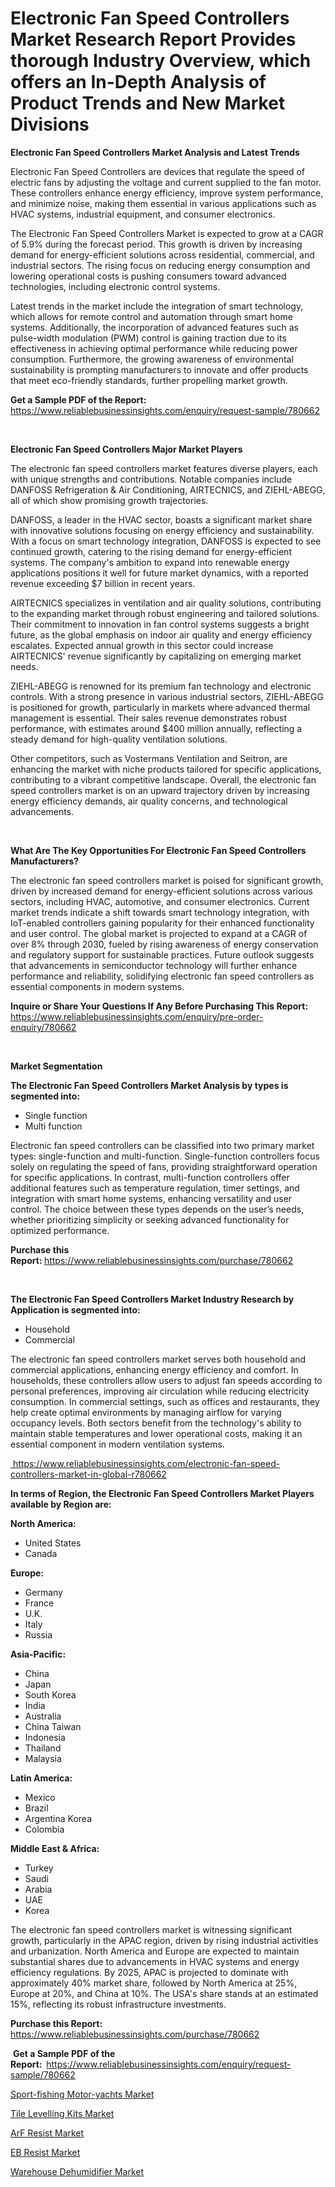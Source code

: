 <p><h1>Electronic Fan Speed Controllers Market Research Report Provides thorough Industry Overview, which offers an In-Depth Analysis of Product Trends and New Market Divisions</h1></p><p><strong>Electronic Fan Speed Controllers Market Analysis and Latest Trends</strong></p>
<p><p>Electronic Fan Speed Controllers are devices that regulate the speed of electric fans by adjusting the voltage and current supplied to the fan motor. These controllers enhance energy efficiency, improve system performance, and minimize noise, making them essential in various applications such as HVAC systems, industrial equipment, and consumer electronics.</p><p>The Electronic Fan Speed Controllers Market is expected to grow at a CAGR of 5.9% during the forecast period. This growth is driven by increasing demand for energy-efficient solutions across residential, commercial, and industrial sectors. The rising focus on reducing energy consumption and lowering operational costs is pushing consumers toward advanced technologies, including electronic control systems.</p><p>Latest trends in the market include the integration of smart technology, which allows for remote control and automation through smart home systems. Additionally, the incorporation of advanced features such as pulse-width modulation (PWM) control is gaining traction due to its effectiveness in achieving optimal performance while reducing power consumption. Furthermore, the growing awareness of environmental sustainability is prompting manufacturers to innovate and offer products that meet eco-friendly standards, further propelling market growth.</p></p>
<p><strong>Get a Sample PDF of the Report:&nbsp;</strong> <a href="https://www.reliablebusinessinsights.com/enquiry/request-sample/780662?utm_campaign=57&utm_medium=2&utm_source=Github&utm_content=ia&utm_term=19102024&utm_id=electronic-fan-speed-controllers">https://www.reliablebusinessinsights.com/enquiry/request-sample/780662</a></p>
<p>&nbsp;</p>
<p><strong>Electronic Fan Speed Controllers Major Market Players</strong></p>
<p><p>The electronic fan speed controllers market features diverse players, each with unique strengths and contributions. Notable companies include DANFOSS Refrigeration & Air Conditioning, AIRTECNICS, and ZIEHL-ABEGG, all of which show promising growth trajectories.</p><p>DANFOSS, a leader in the HVAC sector, boasts a significant market share with innovative solutions focusing on energy efficiency and sustainability. With a focus on smart technology integration, DANFOSS is expected to see continued growth, catering to the rising demand for energy-efficient systems. The company's ambition to expand into renewable energy applications positions it well for future market dynamics, with a reported revenue exceeding $7 billion in recent years.</p><p>AIRTECNICS specializes in ventilation and air quality solutions, contributing to the expanding market through robust engineering and tailored solutions. Their commitment to innovation in fan control systems suggests a bright future, as the global emphasis on indoor air quality and energy efficiency escalates. Expected annual growth in this sector could increase AIRTECNICS' revenue significantly by capitalizing on emerging market needs.</p><p>ZIEHL-ABEGG is renowned for its premium fan technology and electronic controls. With a strong presence in various industrial sectors, ZIEHL-ABEGG is positioned for growth, particularly in markets where advanced thermal management is essential. Their sales revenue demonstrates robust performance, with estimates around $400 million annually, reflecting a steady demand for high-quality ventilation solutions.</p><p>Other competitors, such as Vostermans Ventilation and Seitron, are enhancing the market with niche products tailored for specific applications, contributing to a vibrant competitive landscape. Overall, the electronic fan speed controllers market is on an upward trajectory driven by increasing energy efficiency demands, air quality concerns, and technological advancements.</p></p>
<p>&nbsp;</p>
<p><strong>What Are The Key Opportunities For Electronic Fan Speed Controllers Manufacturers?</strong></p>
<p><p>The electronic fan speed controllers market is poised for significant growth, driven by increased demand for energy-efficient solutions across various sectors, including HVAC, automotive, and consumer electronics. Current market trends indicate a shift towards smart technology integration, with IoT-enabled controllers gaining popularity for their enhanced functionality and user control. The global market is projected to expand at a CAGR of over 8% through 2030, fueled by rising awareness of energy conservation and regulatory support for sustainable practices. Future outlook suggests that advancements in semiconductor technology will further enhance performance and reliability, solidifying electronic fan speed controllers as essential components in modern systems.</p></p>
<p><strong>Inquire or Share Your Questions If Any Before Purchasing This Report:</strong> <a href="https://www.reliablebusinessinsights.com/enquiry/pre-order-enquiry/780662?utm_campaign=57&utm_medium=2&utm_source=Github&utm_content=ia&utm_term=19102024&utm_id=electronic-fan-speed-controllers">https://www.reliablebusinessinsights.com/enquiry/pre-order-enquiry/780662</a></p>
<p>&nbsp;</p>
<p><strong>Market Segmentation</strong></p>
<p><strong>The Electronic Fan Speed Controllers Market Analysis by types is segmented into:</strong></p>
<p><ul><li>Single function</li><li>Multi function</li></ul></p>
<p><p>Electronic fan speed controllers can be classified into two primary market types: single-function and multi-function. Single-function controllers focus solely on regulating the speed of fans, providing straightforward operation for specific applications. In contrast, multi-function controllers offer additional features such as temperature regulation, timer settings, and integration with smart home systems, enhancing versatility and user control. The choice between these types depends on the user’s needs, whether prioritizing simplicity or seeking advanced functionality for optimized performance.</p></p>
<p><strong>Purchase this Report:&nbsp;</strong><a href="https://www.reliablebusinessinsights.com/purchase/780662?utm_campaign=57&utm_medium=2&utm_source=Github&utm_content=ia&utm_term=19102024&utm_id=electronic-fan-speed-controllers">https://www.reliablebusinessinsights.com/purchase/780662</a></p>
<p>&nbsp;</p>
<p><strong>The Electronic Fan Speed Controllers Market Industry Research by Application is segmented into:</strong></p>
<p><ul><li>Household</li><li>Commercial</li></ul></p>
<p><p>The electronic fan speed controllers market serves both household and commercial applications, enhancing energy efficiency and comfort. In households, these controllers allow users to adjust fan speeds according to personal preferences, improving air circulation while reducing electricity consumption. In commercial settings, such as offices and restaurants, they help create optimal environments by managing airflow for varying occupancy levels. Both sectors benefit from the technology's ability to maintain stable temperatures and lower operational costs, making it an essential component in modern ventilation systems.</p></p>
<p><a href="https://www.reliablebusinessinsights.com/electronic-fan-speed-controllers-market-in-global-r780662?utm_campaign=57&utm_medium=2&utm_source=Github&utm_content=ia&utm_term=19102024&utm_id=electronic-fan-speed-controllers">&nbsp;https://www.reliablebusinessinsights.com/electronic-fan-speed-controllers-market-in-global-r780662</a></p>
<p><strong>In terms of Region, the Electronic Fan Speed Controllers Market Players available by Region are:</strong></p>
<p>
    <p> <strong> North America: </strong>
        <ul>
            <li>United States</li>
            <li>Canada</li>
        </ul>
        </p> 
    <p> <strong> Europe: </strong>
        <ul>
            <li>Germany</li>
            <li>France</li>
            <li>U.K.</li>
            <li>Italy</li>
            <li>Russia</li>
        </ul>
        </p> 
    <p> <strong> Asia-Pacific: </strong>
        <ul>
            <li>China</li>
            <li>Japan</li>
            <li>South Korea</li>
            <li>India</li>
            <li>Australia</li>
            <li>China Taiwan</li>
            <li>Indonesia</li>
            <li>Thailand</li>
            <li>Malaysia</li>
        </ul>
        </p> 
    <p> <strong> Latin America: </strong>
        <ul>
            <li>Mexico</li>
            <li>Brazil</li>
            <li>Argentina Korea</li>
            <li>Colombia</li>
        </ul>
        </p> 
    <p> <strong> Middle East & Africa: </strong>
        <ul>
            <li>Turkey</li>
            <li>Saudi</li>
            <li>Arabia</li>
            <li>UAE</li>
            <li>Korea</li>
        </ul>
    </p>
    </p>
<p><p>The electronic fan speed controllers market is witnessing significant growth, particularly in the APAC region, driven by rising industrial activities and urbanization. North America and Europe are expected to maintain substantial shares due to advancements in HVAC systems and energy efficiency regulations. By 2025, APAC is projected to dominate with approximately 40% market share, followed by North America at 25%, Europe at 20%, and China at 10%. The USA's share stands at an estimated 15%, reflecting its robust infrastructure investments.</p></p>
<p><strong>Purchase this Report: </strong><a href="https://www.reliablebusinessinsights.com/purchase/780662?utm_campaign=57&utm_medium=2&utm_source=Github&utm_content=ia&utm_term=19102024&utm_id=electronic-fan-speed-controllers">https://www.reliablebusinessinsights.com/purchase/780662</a></p>
<p>&nbsp;<strong>Get a Sample PDF of the Report:&nbsp;&nbsp;</strong><a href="https://www.reliablebusinessinsights.com/enquiry/request-sample/780662?utm_campaign=57&utm_medium=2&utm_source=Github&utm_content=ia&utm_term=19102024&utm_id=electronic-fan-speed-controllers">https://www.reliablebusinessinsights.com/enquiry/request-sample/780662</a></p>
<p><strong></strong></p>
<p><p><a href="https://github.com/tenoreduwagley4rt/Market-Research-Report-List-1/blob/main/sport-fishing-motor-yachts-market.md?utm_campaign=57&utm_medium=2&utm_source=Github&utm_content=ia&utm_term=19102024&utm_id=electronic-fan-speed-controllers">Sport-fishing Motor-yachts Market</a></p><p><a href="https://issuu.com/reportprime-2/docs/tile-levelling-kits-market-size-203_0d3098d1bcf898?utm_campaign=57&utm_medium=2&utm_source=Github&utm_content=ia&utm_term=19102024&utm_id=electronic-fan-speed-controllers">Tile Levelling Kits Market</a></p><p><a href="https://www.linkedin.com/pulse/analyzing-global-arf-resist-market-growth-prospects-future-ydk0f?utm_campaign=57&utm_medium=2&utm_source=Github&utm_content=ia&utm_term=19102024&utm_id=electronic-fan-speed-controllers">ArF Resist Market</a></p><p><a href="https://www.linkedin.com/pulse/market-dynamics-future-trends-global-eb-resist-sector-forecasted-9xxkf?utm_campaign=57&utm_medium=2&utm_source=Github&utm_content=ia&utm_term=19102024&utm_id=electronic-fan-speed-controllers">EB Resist Market</a></p><p><a href="https://issuu.com/reportprime-2/docs/warehouse-dehumidifier-market-size-_df9a2f32163fec?utm_campaign=57&utm_medium=2&utm_source=Github&utm_content=ia&utm_term=19102024&utm_id=electronic-fan-speed-controllers">Warehouse Dehumidifier Market</a></p></p>